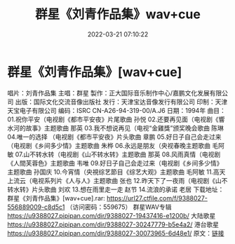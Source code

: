 ﻿---
title: 群星《刘青作品集》wav+cue
date: 2022-03-21 07:10:22
categories: WAV车载音乐、镜像
tags: 华语中文
---
# 群星《刘青作品集》[wav+cue]

唱片：刘青作品集
主唱：群星
製作：正大国际音乐制作中心/嘉鹏文化发展有限公司
出版：国际文化交流音像出版社
发行：天津宝达音像发行有限公司
印制：天津天宝电子有限公司
编码：ISRC CN-A26-94-319-00/A.J6
日期：1994年
曲目：
01.祝你平安（电视剧《都市平安夜》片尾歌曲
孙悦
02.还要再见面（电视剧《響水河的故事》主题歌曲
那英
03.我不想说再见（电视“金雞獎”颁奖晚会歌曲
陈琳
04.唯一的选择 （电视剧《都市平安夜》片头歌曲
章鹏
05.好日子自己会走过来（电视剧《乡间多少情》主题歌曲
朱桦
06.永远是朋友（央视春晚主题歌曲
毛阿敏
07.山不转水转（电视剧《山不转水转》主题歌曲
那英
08.风雨真情（电视剧《人間芙蓉色》主题歌曲
韦唯
09.好日子自己会走过来（电视剧《乡间多少情》主题歌曲
孙国庆
10.今宵情（央視综艺節目《综艺大观》主题歌曲
毛阿敏
11.高天上流云（电视系列片《人与人》主题歌曲
张也
12.昨天下了一夜雨（电视剧《山不转水转》片头歌曲
刘欢
13.想在雨里走一走
赵节
14.流浪的承诺
老居
下载地址：
群星《刘青作品集》[wav+cue].rar: https://url27.ctfile.com/f/9388027-556889009-c8d5c1
（访问密码：559675）
群星WAV专辑
https://u9388027.pipipan.com/dir/9388027-19437416-e1200b/
大陆歌星
https://u9388027.pipipan.com/dir/9388027-30247779-b5e4a2/
港台歌星
https://u9388027.pipipan.com/dir/9388027-30073965-6d48e1/
原文：[链接](https://blog.sina.com.cn/s/blog_1647c7e7601030waq.html)